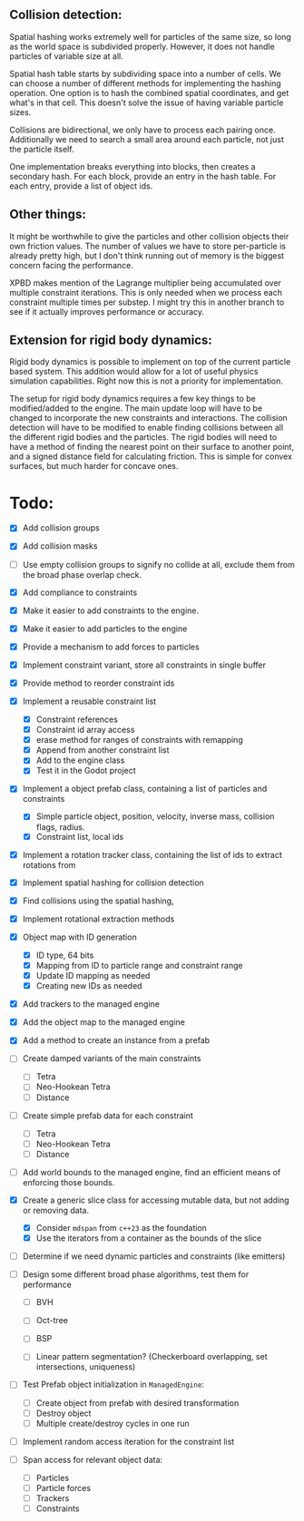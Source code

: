 ## Collision detection:

Spatial hashing works extremely well for particles of the same size, so long as the world space is subdivided properly. However, it does not handle particles of variable size at all.

Spatial hash table starts by subdividing space into a number of cells. We can choose a number of different methods for implementing the hashing operation. One option is to hash the combined spatial coordinates, and get what's in that cell. This doesn't solve the issue of having variable particle sizes.

Collisions are bidirectional, we only have to process each pairing once. Additionally we need to search a small area around each particle, not just the particle itself. 

One implementation breaks everything into blocks, then creates a secondary hash. For each block, provide an entry in the hash table. For each entry, provide a list of object ids. 

## Other things:

It might be worthwhile to give the particles and other collision objects their own friction values. The number of values we have to store per-particle is already pretty high, but I don't think running out of memory is the biggest concern facing the performance.

XPBD makes mention of the Lagrange multiplier being accumulated over multiple constraint iterations. This is only needed when we process each constraint multiple times per substep. I might try this in another branch to see if it actually improves performance or accuracy.

## Extension for rigid body dynamics:

Rigid body dynamics is possible to implement on top of the current particle based system. This addition would allow for a lot of useful physics simulation capabilities. Right now this is not a priority for implementation.

The setup for rigid body dynamics requires a few key things to be modified/added to the engine. The main update loop will have to be changed to incorporate the new constraints and interactions. The collision detection will have to be modified to enable finding collisions between all the different rigid bodies and the particles. The rigid bodies will need to have a method of finding the nearest point on their surface to another point, and a signed distance field for calculating friction. This is simple for convex surfaces, but much harder for concave ones. 

# Todo:

- [x] Add collision groups
- [x] Add collision masks
- [ ] Use empty collision groups to signify no collide at all, exclude them from the broad phase overlap check.
- [x] Add compliance to constraints
- [x] Make it easier to add constraints to the engine.
- [x] Make it easier to add particles to the engine
- [x] Provide a mechanism to add forces to particles
- [x] Implement constraint variant, store all constraints in single buffer
- [x] Provide method to reorder constraint ids
- [x] Implement a reusable constraint list
  - [x] Constraint references
  - [x] Constraint id array access
  - [x] erase method for ranges of constraints with remapping
  - [x] Append from another constraint list
  - [x] Add to the engine class
  - [x] Test it in the Godot project
- [x] Implement a object prefab class, containing a list of particles and constraints
  - [x] Simple particle object, position, velocity, inverse mass, collision flags, radius.
  - [x] Constraint list, local ids
- [x] Implement a rotation tracker class, containing the list of ids to extract rotations from
- [x] Implement spatial hashing for collision detection
- [x] Find collisions using the spatial hashing, 
- [x] Implement rotational extraction methods
- [x] Object map with ID generation
  - [x] ID type, 64 bits
  - [x] Mapping from ID to particle range and constraint range
  - [x] Update ID mapping as needed
  - [x] Creating new IDs as needed
- [x] Add trackers to the managed engine
- [x] Add the object map to the managed engine
- [x] Add a method to create an instance from a prefab
- [ ] Create damped variants of the main constraints
  - [ ] Tetra
  - [ ] Neo-Hookean Tetra
  - [ ] Distance
- [ ] Create simple prefab data for each constraint
  - [ ] Tetra
  - [ ] Neo-Hookean Tetra
  - [ ] Distance
- [ ] Add world bounds to the managed engine, find an efficient means of enforcing those bounds.
- [x] Create a generic slice class for accessing mutable data, but not adding or removing data.

  - [x] Consider `mdspan` from `c++23` as the foundation
  - [x] Use the iterators from a container as the bounds of the slice
- [ ] Determine if we need dynamic particles and constraints (like emitters)
- [ ] Design some different broad phase algorithms, test them for performance
  - [ ] BVH

  - [ ] Oct-tree

  - [ ] BSP

  - [ ] Linear pattern segmentation? (Checkerboard overlapping, set intersections, uniqueness)
- [ ] Test Prefab object initialization in `ManagedEngine`:
  - [ ] Create object from prefab with desired transformation
  - [ ] Destroy object
  - [ ] Multiple create/destroy cycles in one run
- [ ] Implement random access iteration for the constraint list
- [ ] Span access for relevant object data:
  - [ ] Particles
  - [ ] Particle forces
  - [ ] Trackers
  - [ ] Constraints